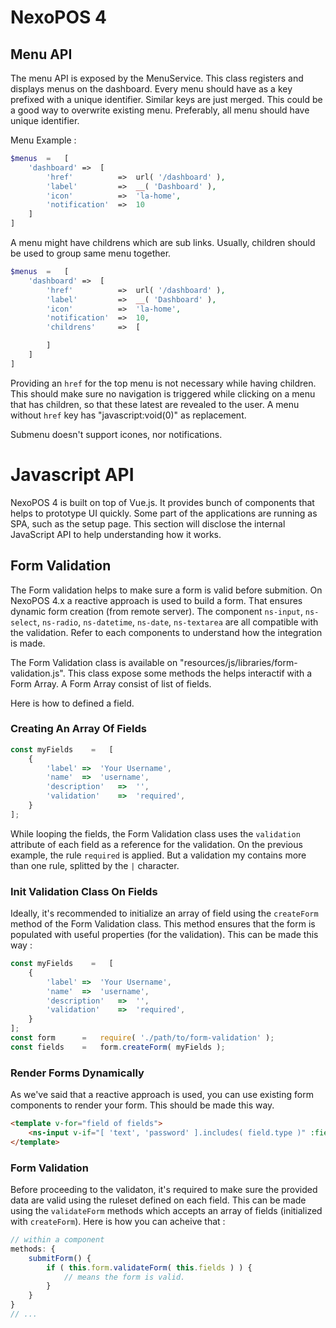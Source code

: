 # NexoPOS 4
## Menu API
The menu API is exposed by the MenuService. This class registers and displays menus on the dashboard.
Every menu should have as a key prefixed with a unique identifier. Similar keys are just merged. This could
be a good way to overwrite existing menu. Preferably, all menu should have unique identifier.

Menu Example : 

```php
$menus  =   [
    'dashboard' =>  [
        'href'          =>  url( '/dashboard' ),
        'label'         =>  __( 'Dashboard' ),
        'icon'          =>  'la-home',
        'notification'  =>  10
    ]
]
```

A menu might have childrens which are sub links. Usually, children should be used to group same menu together.

```php
$menus  =   [
    'dashboard' =>  [
        'href'          =>  url( '/dashboard' ),
        'label'         =>  __( 'Dashboard' ),
        'icon'          =>  'la-home',
        'notification'  =>  10,
        'childrens'     =>  [

        ]
    ]
]
```

Providing an `href` for the top menu is not necessary while having children. This should make sure no navigation is triggered while
clicking on a menu that has children, so that these latest are revealed to the user. A menu without `href` key has "javascript:void(0)" as replacement. 

Submenu doesn't support icones, nor notifications.

# Javascript API
NexoPOS 4 is built on top of Vue.js. It provides bunch of components that helps to prototype UI quickly. Some part of the applications are running as SPA, such as the setup page. This section will disclose the internal JavaScript API to help understanding how it works.

## Form Validation
The Form validation helps to make sure a form is valid before submition. On NexoPOS 4.x a reactive approach is used to build a form. That ensures dynamic form creation (from remote server). The component `ns-input`, `ns-select`, `ns-radio`, `ns-datetime`, `ns-date`, `ns-textarea` are all compatible with the validation. Refer to each components to understand how the integration is made.

The Form Validation class is available on "resources/js/libraries/form-validation.js". This class expose some methods the helps interactif with a Form Array. A Form Array consist of list of fields. 

Here is how to defined a field.

### Creating An Array Of Fields
```js
const myFields    =   [
    {
        'label' =>  'Your Username',
        'name'  =>  'username',
        'description'   =>  '',
        'validation'    =>  'required',
    }
];
```

While looping the fields, the Form Validation class uses the `validation` attribute of each field as a reference for the validation. On the previous example, the rule `required` is applied. But a validation my contains more than one rule, splitted by the `|` character. 

### Init Validation Class On Fields
Ideally, it's recommended to initialize an array of field using the `createForm` method of the Form Validation class. This method ensures that the form is populated with useful properties (for the validation). This can be made this way :

```js
const myFields    =   [
    {
        'label' =>  'Your Username',
        'name'  =>  'username',
        'description'   =>  '',
        'validation'    =>  'required',
    }
];
const form      =   require( './path/to/form-validation' );
const fields    =   form.createForm( myFields );
```

### Render Forms Dynamically
As we've said that a reactive approach is used, you can use existing form components to render your form. This should be made this way.

```html
<template v-for="field of fields">
    <ns-input v-if="[ 'text', 'password' ].includes( field.type )" :field="field" @change="form.validateField( field )"></ns-input>
</template>
```

### Form Validation
Before proceeding to the validaton, it's required to make sure the provided data are valid using the ruleset defined on each field. This can be made using the `validateForm` methods which accepts an array of fields (initialized with `createForm`). Here is how you can acheive that : 

```js
// within a component
methods: {
    submitForm() {
        if ( this.form.validateForm( this.fields ) ) {
            // means the form is valid.
        }
    }
}
// ...
```
